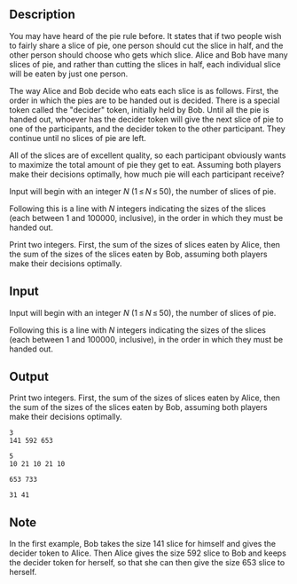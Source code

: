 ## Description

<div><p>You may have heard of the pie rule before. It states that if two people wish to fairly share a slice of pie, one person should cut the slice in half, and the other person should choose who gets which slice. Alice and Bob have many slices of pie, and rather than cutting the slices in half, each individual slice will be eaten by just one person.</p><p>The way Alice and Bob decide who eats each slice is as follows. First, the order in which the pies are to be handed out is decided. There is a special token called the "decider" token, initially held by Bob. Until all the pie is handed out, whoever has the decider token will give the next slice of pie to one of the participants, and the decider token to the other participant. They continue until no slices of pie are left.</p><p>All of the slices are of excellent quality, so each participant obviously wants to maximize the total amount of pie they get to eat. Assuming both players make their decisions optimally, how much pie will each participant receive?</p></div><div class="input-specification"><p>Input will begin with an integer <span class="tex-span"><i>N</i></span> (<span class="tex-span">1 ≤ <i>N</i> ≤ 50</span>), the number of slices of pie. </p><p>Following this is a line with <span class="tex-span"><i>N</i></span> integers indicating the sizes of the slices (each between <span class="tex-span">1</span> and <span class="tex-span">100000</span>, inclusive), in the order in which they must be handed out.</p></div><div class="output-specification"><p>Print two integers. First, the sum of the sizes of slices eaten by Alice, then the sum of the sizes of the slices eaten by Bob, assuming both players make their decisions optimally.</p></div>

## Input

<p>Input will begin with an integer <span class="tex-span"><i>N</i></span> (<span class="tex-span">1 ≤ <i>N</i> ≤ 50</span>), the number of slices of pie. </p><p>Following this is a line with <span class="tex-span"><i>N</i></span> integers indicating the sizes of the slices (each between <span class="tex-span">1</span> and <span class="tex-span">100000</span>, inclusive), in the order in which they must be handed out.</p>

## Output

<p>Print two integers. First, the sum of the sizes of slices eaten by Alice, then the sum of the sizes of the slices eaten by Bob, assuming both players make their decisions optimally.</p>





```input1
3
141 592 653

```




```input2
5
10 21 10 21 10

```




```output1
653 733

```




```output2
31 41

```



## Note

<p>In the first example, Bob takes the size <span class="tex-span">141</span> slice for himself and gives the decider token to Alice. Then Alice gives the size <span class="tex-span">592</span> slice to Bob and keeps the decider token for herself, so that she can then give the size <span class="tex-span">653</span> slice to herself.</p>
